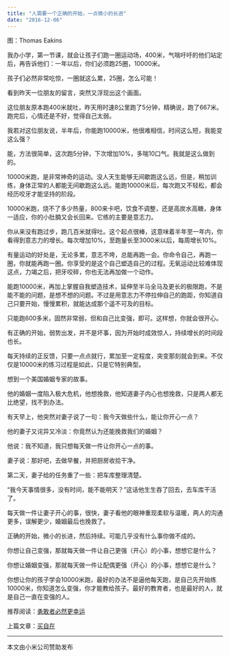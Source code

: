 ```yaml
---
title: "人需要一个正确的开始，一点微小的长进"
date: "2016-12-06"
---
```


图：Thomas Eakins

我办小学，第一节课，就会让孩子们跑一圈运动场，400米，气喘吁吁的他们站定后，再告诉他们：一年以后，你们必须跑25圈，10000米。

孩子们必然非常吃惊，一圈就这么累，25圈，怎么可能！

看到昨天一位朋友的留言，突然又浮现出这个画面。

这位朋友原本跑400米就吐，昨天用时速8公里跑了5分钟，精确说，跑了667米。跑完后，心情还是不好，觉得自己太弱。

我若对这位朋友说，半年后，你能跑10000米，他很难相信，时间这么短，我能变这么强？  

能，方法很简单，这次跑5分钟，下次增加10%，多喘10口气。我就是这么做到的。  

10000米跑，是非常神奇的运动。没人天生能够无间歇跑这么远，但是，稍加训练，身体正常的人都能无间歇跑这么远。能跑10000米后，每次跑又不轻松，都会经历咬牙才能坚持的阶段。

10000米跑，烧不了多少热量，800来卡吧，饮食不调整，还是高炭水高糖，身体一适应，你的小肚腩又会长回来。它练的主要是意志力。

你从来没有跑过步，跑几百米就得吐。这个起点很棒，这意味着半年至一年内，你看得到意志力的增长。每次增加10%，至跑量长至3000米以后，每周增长10%。  

有量运动的好处是，无论多累，意志不垮，总能再跑一会。你命令自己，再跑一圈，你就能再跑一圈。你享受的是这个自己塑造自己的过程。无氧运动比较难体现这点，力竭之后，把牙咬碎，你也无法再加做一个动作。

能跑10000米，再加上掌握自我塑造技术，延伸至半马全马及更长的极限跑，不是能不能的问题，是想不想的问题。不过是用意志力不停拉伸自己的跑距，你知道自己只要开始，慢慢累积，就能达成那个遥不可及的目标。

只能跑600多米，固然非常弱，但和自己比变强，即可。这样想，你就会很开心。

有正确的开始，弱势出发，并不是坏事，因为开始时成效惊人，持续增长的时间段也长。

每天持续的正反馈，只要一点点就行，累加至一定程度，突变那刻就会到来。不仅仅是10000米的练习过程是如此，只是它特别典型。

想到一个美国婚姻专家的故事。  

他的婚姻一度陷入极大危机，他想挽救，他知道妻子内心也想挽救，只是两人都无比绝望，找不到办法。

有天早上，他突然对妻子说了一句：我今天做些什么，能让你开心一点？

他的妻子又诧异又冷淡：你竟然认为还能挽救我们的婚姻？

他说：我不知道，我只想每天做一件让你开心一点的事。

妻子说：那好吧，去做早餐，并把厨房收拾干净。

第二天，妻子给的任务重了一些：把车库整理清楚。

“我今天事情很多，没有时间，能不能明天？”这话他生生吞了回去，去车库干活了。

每天做一件让妻子开心的事，很快，妻子看他的眼神重现柔软与温暖，两人的沟通更多，误解更少，婚姻最后也挽救了。

正确的开始，微小的长进，然后持续。可能几乎没有什么事你做不成的。  

你想让自己变强，那就每天做一件让自己更强（开心）的小事，想想它是什么？

你想让婚姻变强，那就每天做一件让配偶更强（开心）的小事，想想它是什么？

你想让你的孩子学会10000米跑，最好的办法不是逼他每天跑，是自己先开始练10000米，你知道怎么变强，你才能教给孩子。最好的教育者，也是最好的人，就是自己一直在变强的人。

推荐阅读：[勇敢者必然更幸运](http://mp.weixin.qq.com/s?__biz=MjM5NDU0Mjk2MQ==&mid=2651622427&idx=1&sn=230ab238809e5ee72df6805da1f25e8b&chksm=bd7e08058a0981133e0b39e20f0979bd18bae077cb28c988608ebb9bc51f5b9cecc0bed730be&scene=21#wechat_redirect)

上篇文章：[买自在](http://mp.weixin.qq.com/s?__biz=MjM5NDU0Mjk2MQ==&mid=2651622574&idx=1&sn=8320dbb544fda07bf81839d9792d376c&chksm=bd7e08b08a0981a6f82da52de07057d639187dd4056f3be62beea3c15c7e15b903a942409467&scene=21#wechat_redirect)

* * *

本文由小米公司赞助发布
